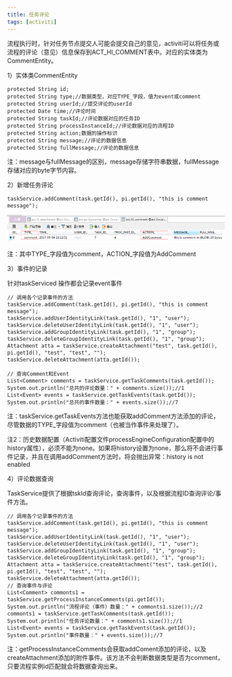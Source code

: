 ```yaml
---
title: 任务评论
tags: [activiti]
---
```


流程执行时，针对任务节点提交人可能会提交自己的意见，activiti可以将任务或流程的评论（意见）信息保存到ACT_HI_COMMENT表中。对应的实体类为CommentEntity。

1）实体类CommentEntity

```
protected String id;
protected String type;//数据类型，对应TYPE_字段，值为event或comment
protected String userId;//提交评论的userId
protected Date time;//评论时间
protected String taskId;//评论数据对应的任务ID
protected String processInstanceId;//评论数据对应的流程ID
protected String action;数据的操作标识
protected String message;//评论的数据信息
protected String fullMessage;//评论的数据信息
```

注：message与fullMessage的区别，message存储字符串数据，fullMessage存储对应的byte字节内容。

2）新增任务评论

```
taskService.addComment(task.getId(), pi.getId(), "this is comment message");
```

![](/images/book/workflow/activiti/task/comment/addcomment.png)

注：其中TYPE_字段值为comment，ACTION_字段值为AddComment

3）事件的记录

针对taskServiced 操作都会记录event事件

```
// 调用各个记录事件的方法 
taskService.addComment(task.getId(), pi.getId(), "this is comment message");
taskService.addUserIdentityLink(task.getId(), "1", "user");
taskService.deleteUserIdentityLink(task.getId(), "1", "user");
taskService.addGroupIdentityLink(task.getId(), "1", "group");
taskService.deleteGroupIdentityLink(task.getId(), "1", "group");
Attachment atta = taskService.createAttachment("test", task.getId(), pi.getId(), "test", "test", "");
taskService.deleteAttachment(atta.getId());

// 查询Comment和Event
List<Comment> comments = taskService.getTaskComments(task.getId());
System.out.println("总共的评论数量：" + comments.size());//1
List<Event> events = taskService.getTaskEvents(task.getId());
System.out.println("总共的事件数量：" + events.size());//7
```

注：taskService.getTaskEvents方法也能获取addComment方法添加的评论，尽管数据的TYPE_字段值为comment（也被当作事件来处理了）。

注2：历史数据配置（Activiti配置文件processEngineConfiguration配置中的history属性），必须不能为none。如果将history设置为none，那么将不会进行事件记录，并且在调用addComment方法时，将会抛出异常：history is not enabled

4）评论数据查询

TaskService提供了根据tskId查询评论，查询事件，以及根据流程ID查询评论/事件方法。

```
// 调用各个记录事件的方法 
taskService.addComment(task.getId(), pi.getId(), "this is comment message"); 
taskService.addUserIdentityLink(task.getId(), "1", "user");
taskService.deleteUserIdentityLink(task.getId(), "1", "user");
taskService.addGroupIdentityLink(task.getId(), "1", "group");
taskService.deleteGroupIdentityLink(task.getId(), "1", "group");
Attachment atta = taskService.createAttachment("test", task.getId(), pi.getId(), "test", "test", "");
taskService.deleteAttachment(atta.getId());
// 查询事件与评论
List<Comment> commonts1 = taskService.getProcessInstanceComments(pi.getId());
System.out.println("流程评论（事件）数量：" + commonts1.size());//2
commonts1 = taskService.getTaskComments(task.getId());
System.out.println("任务评论数量：" + commonts1.size());//1
List<Event> events = taskService.getTaskEvents(task.getId());
System.out.println("事件数量：" + events.size());//7
```

注：getProcessInstanceComments会获取addComent添加的评论，以及createAttachment添加的附件事件。该方法不会判断数据类型是否为comment，只要流程实例id匹配就会将数据查询出来。
